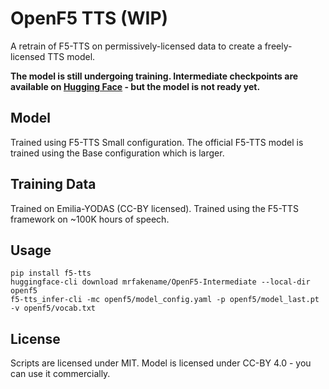 # OpenF5 TTS (WIP)

A retrain of F5-TTS on permissively-licensed data to create a freely-licensed TTS model.

**The model is still undergoing training. Intermediate checkpoints are available on [Hugging Face](https://huggingface.co/mrfakename/OpenF5-Intermediate) - but the model is not ready yet.**

## Model

Trained using F5-TTS Small configuration. The official F5-TTS model is trained using the Base configuration which is larger.

## Training Data

Trained on Emilia-YODAS (CC-BY licensed). Trained using the F5-TTS framework on ~100K hours of speech.

## Usage

```
pip install f5-tts
huggingface-cli download mrfakename/OpenF5-Intermediate --local-dir openf5
f5-tts_infer-cli -mc openf5/model_config.yaml -p openf5/model_last.pt  -v openf5/vocab.txt
```

## License

Scripts are licensed under MIT. Model is licensed under CC-BY 4.0 - you can use it commercially.
